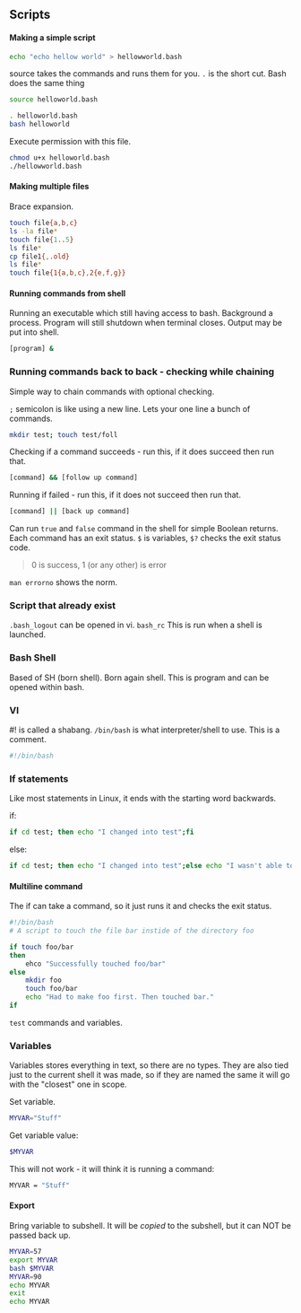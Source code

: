 ## Scripts

#### Making a simple script
```bash
echo "echo hellow world" > hellowworld.bash
```

source takes the commands and runs them for you. `.` is the short cut.
Bash does the same thing
```bash
source helloworld.bash
```
```bash
. helloworld.bash
bash helloworld
```

Execute permission with this file.
```bash
chmod u+x helloworld.bash
./hellowworld.bash
```
#### Making multiple files

Brace expansion.
```bash
touch file{a,b,c}
ls -la file*
touch file{1..5}
ls file*
cp file1{,.old}
ls file*
touch file{1{a,b,c},2{e,f,g}}
```
#### Running commands from shell

Running an executable which still having access to bash. Background a process. Program will still shutdown when terminal closes.
Output may be put into shell.
```bash
[program] &
```
### Running commands back to back - checking while chaining

Simple way to chain commands with optional checking.

`;` semicolon is like using a new line. Lets your one line a bunch of commands.
```bash
mkdir test; touch test/foll
```

Checking if a command succeeds - run this, if it does succeed then run that.
```bash
[command] && [follow up command]
```

Running if failed - run this, if it does not succeed then run that.
```bash
[command] || [back up command]
```

Can run `true` and `false` command in the shell for simple Boolean returns. Each command has an exit status.
`$` is variables, `$?` checks the exit status code.
>0 is success, 1 (or any other) is error

`man errorno` shows the norm.
### Script that already exist

`.bash_logout` can be opened in vi.
`bash_rc` This is run when a shell is launched.
### Bash Shell

Based of SH (born shell). Born again shell. This is program and can be opened within bash.
### VI

#! is called a shabang. `/bin/bash` is what interpreter/shell to use. This is a comment.
```bash
#!/bin/bash
```
### If statements

Like most statements in Linux, it ends with the starting word backwards.

if:
```bash
if cd test; then echo "I changed into test";fi
```

else:
```bash
if cd test; then echo "I changed into test";else echo "I wasn't able to change into test";fi
```
#### Multiline command

The if can take a command, so it just runs it and checks the exit status.
```bash
#!/bin/bash
# A script to touch the file bar instide of the directory foo

if touch foo/bar
then
	ehco "Successfully touched foo/bar"
else
	mkdir foo
	touch foo/bar
	echo "Had to make foo first. Then touched bar."
if
```

`test` commands and variables.
### Variables

Variables stores everything in text, so there are no types. They are also tied just to the current shell it was made, so if they are named the same it will go with the "closest" one in scope.

Set variable.
```bash
MYVAR="Stuff"
```

Get variable value:
```bash
$MYVAR
```

This will not work - it will think it is running a command:
```bash
MYVAR = "Stuff"
```
#### Export

Bring variable to subshell. It will be *copied* to the subshell, but it can NOT be passed back up.
```bash
MYVAR=57
export MYVAR
bash $MYVAR
MYVAR=90
echo MYVAR
exit
echo MYVAR
```
